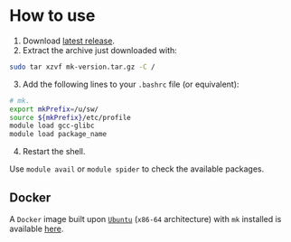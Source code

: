 # How to use
1. Download [latest release](https://github.com/pcafrica/mk/releases).
2. Extract the archive just downloaded with:
```bash
sudo tar xzvf mk-version.tar.gz -C /
```
3. Add the following lines to your `.bashrc` file (or equivalent):
```bash
# mk.
export mkPrefix=/u/sw/
source ${mkPrefix}/etc/profile
module load gcc-glibc
module load package_name
```
4. Restart the shell.

Use `module avail` or `module spider` to check the available packages.

## Docker
A `Docker` image built upon [`Ubuntu`](https://hub.docker.com/_/ubuntu)
(`x86-64` architecture) with `mk` installed is available
[here](https://hub.docker.com/r/pcafrica/mk).
